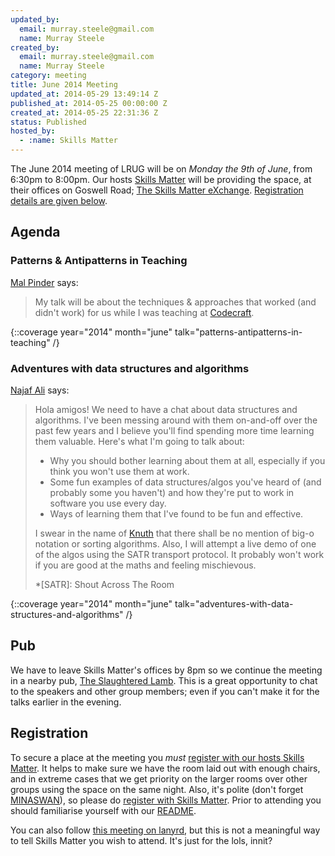 ```yaml
---
updated_by:
  email: murray.steele@gmail.com
  name: Murray Steele
created_by:
  email: murray.steele@gmail.com
  name: Murray Steele
category: meeting
title: June 2014 Meeting
updated_at: 2014-05-29 13:49:14 Z
published_at: 2014-05-25 00:00:00 Z
created_at: 2014-05-25 22:31:36 Z
status: Published
hosted_by:
  - :name: Skills Matter
---
```


The June 2014 meeting of LRUG will be on *Monday the 9th of June*, from 6:30pm to 8:00pm.  Our hosts [Skills Matter](http://skillsmatter.com/) will be providing the space, at their offices on Goswell Road; [The Skills Matter eXchange](https://skillsmatter.com/locations/96-skills-matter-exchange).  <a href="#jun14registration">Registration details are given below</a>.

Agenda
------

### Patterns & Antipatterns in Teaching

[Mal Pinder](https://twitter.com/malpinder) says:

> My talk will be about the techniques & approaches that
> worked (and didn't work) for us while I was teaching at
> [Codecraft](http://tech.fundingcircle.com/codecraft/).

{::coverage year="2014" month="june" talk="patterns-antipatterns-in-teaching" /}

### Adventures with data structures and algorithms

[Najaf Ali](http://happybearsoftware.com/) says:

> Hola amigos! We need to have a chat about data structures
> and algorithms. I've been messing around with them on-and-off
> over the past few years and I believe you'll find spending
> more time learning them valuable. Here's what I'm going to
> talk about:
>
> * Why you should bother learning about them at all, especially if you think you won't use them at work.
> * Some fun examples of data structures/algos you've heard of (and probably some you haven't) and how they're put to work in software you use every day.
> * Ways of learning them that I've found to be fun and effective.
>
> I swear in the name of [Knuth](https://en.wikipedia.org/wiki/Donald_Knuth) that there shall be no mention of
> big-o notation or sorting algorithms. Also, I will attempt a
> live demo of one of the algos using the SATR transport
> protocol. It probably won't work if you are good at the maths
> and feeling mischievous.
>
> *[SATR]: Shout Across The Room

{::coverage year="2014" month="june" talk="adventures-with-data-structures-and-algorithms" /}

Pub
---

We have to leave Skills Matter's offices by 8pm so we continue the meeting in a nearby pub, [The Slaughtered Lamb](http://www.theslaughteredlambpub.com/).  This is a great opportunity to chat to the speakers and other group members; even if you can't make it for the talks earlier in the evening.

Registration <a name="jun14registration">&nbsp;</a>
---------------------------------------------------

To secure a place at the meeting you *must* [register with our hosts Skills Matter](https://skillsmatter.com/meetups/6426-patterns-antipatterns-in-teaching#community).  It helps to make sure we have the room laid out with enough chairs, and in extreme cases that we get priority on the larger rooms over other groups using the space on the same night.  Also, it's polite (don't forget [MINASWAN](http://oreilly.com/ruby/excerpts/ruby-learning-rails/ruby-glossary.html#I_indexterm_d1e32036)), so please do [register with Skills Matter](https://skillsmatter.com/meetups/6426-patterns-antipatterns-in-teaching#community).  Prior to attending you should familiarise yourself with our [README](http://readme.lrug.org/).

You can also follow [this meeting on lanyrd](http://lanyrd.com/2014/lrug-june/), but this is not a meaningful way to tell Skills Matter you wish to attend.  It's just for the lols, innit?
